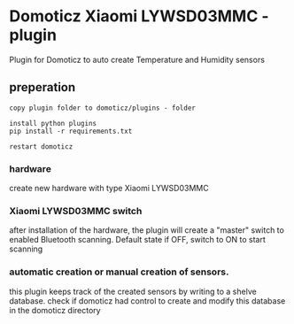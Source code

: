 # Domoticz Xiaomi LYWSD03MMC - plugin
Plugin for Domoticz to auto create Temperature and Humidity sensors


## preperation
```
copy plugin folder to domoticz/plugins - folder

install python plugins
pip install -r requirements.txt

restart domoticz
```
### hardware
create new hardware with type Xiaomi LYWSD03MMC

### Xiaomi LYWSD03MMC switch
after installation of the hardware, the plugin will create a "master" switch to enabled Bluetooth scanning.
Default state if OFF, switch to ON to start scanning

### automatic creation or manual creation of sensors.
this plugin keeps track of the created sensors by writing to a shelve database.
check if domoticz had control to create and modify this database in the domoticz directory
